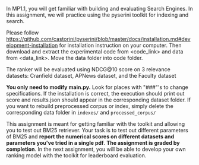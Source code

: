 
In MP1.1, you will get familiar with building and evaluating Search Engines. In this assignment, we will practice using the pyserini toolkit for indexing and search.

Please follow https://github.com/castorini/pyserini/blob/master/docs/installation.md#development-installation for installation instruction on your computer. Then download and extract the experimental code from <code_link> and data from <data_link>. Move the data folder into code folder. 

The ranker will be evaluated using NDCG@10 score on 3 relevance datasets: Cranfield dataset, APNews dataset, and the Faculty dataset

**You only need to modify main.py.** Look for places with "###"'s to change specifications. If the installation is correct, the execution should print out score and results.json should appear in the corresponding dataset folder. If you want to rebuild preprocessed corpus or index, simply delete the corresponding data folder in `indexes/` and `processed_corpus/`

This assignment is meant for getting familiar with the toolkit and allowing you to test out BM25 retriever. Your task is to test out different parameters of BM25 and **report the numerical scores on different datasets and parameters you've tried in a single pdf**. **The assignment is graded by completion**. In the next assignment, you will be able to develop your own ranking model with the toolkit for leaderboard evaluation.